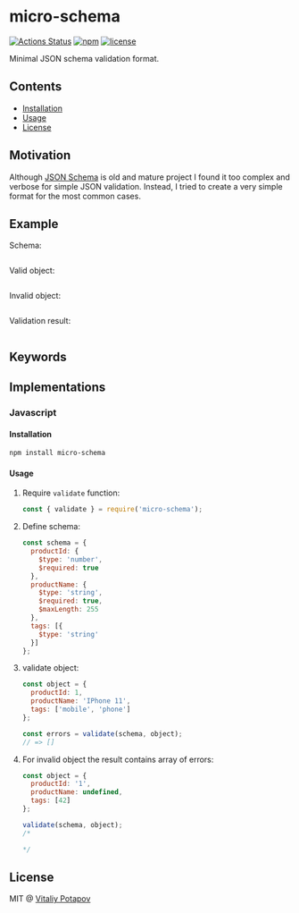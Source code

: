 # micro-schema
[![Actions Status](https://github.com/vitalets/micro-schema/workflows/autotests/badge.svg)](https://github.com/vitalets/micro-schema/actions)
[![npm](https://img.shields.io/npm/v/micro-schema.svg)](https://www.npmjs.com/package/micro-schema)
[![license](https://img.shields.io/npm/l/micro-schema.svg)](https://www.npmjs.com/package/micro-schema)

Minimal JSON schema validation format.

## Contents

<!-- toc -->

- [Installation](#installation)
- [Usage](#usage)
- [License](#license)

<!-- tocstop -->

## Motivation
Although [JSON Schema](https://json-schema.org/) is old and mature project
I found it too complex and verbose for simple JSON validation. 
Instead, I tried to create a very simple format for the most common cases.

## Example
Schema:
```json

```
Valid object:
```json

```

Invalid object:
```json

```

Validation result:
```json

```

## Keywords

## Implementations

### Javascript

#### Installation
```bash
npm install micro-schema
```

#### Usage
1. Require `validate` function:
    ```js
    const { validate } = require('micro-schema');
    ```

2. Define schema:
    ```js
    const schema = {
      productId: {
        $type: 'number',
        $required: true
      },
      productName: {
        $type: 'string',
        $required: true,
        $maxLength: 255
      },
      tags: [{
        $type: 'string'
      }]
    };
    ```

3. validate object:
    ```js
    const object = {
      productId: 1,
      productName: 'IPhone 11',
      tags: ['mobile', 'phone']
    };
    
    const errors = validate(schema, object);
    // => []
    ```

4. For invalid object the result contains array of errors:
    ```js
    const object = {
      productId: '1',
      productName: undefined,
      tags: [42]
    };
    
    validate(schema, object);
    /*
    
    */
    ```

## License
MIT @ [Vitaliy Potapov](https://github.com/vitalets)
